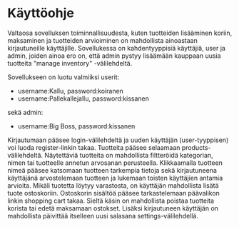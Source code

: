 # Käyttöohje

Valtaosa sovelluksen toiminnallisuudesta, kuten tuotteiden lisääminen koriin, maksaminen ja tuotteiden arvioiminen on mahdollista ainoastaan kirjautuneille käyttäjille. Sovellukessa on kahdentyyppisiä käyttäjiä, user ja admin, joiden ainoa ero on, että admin pystyy lisäämään kauppaan uusia tuotteita "manage inventory" -välilehdeltä.

Sovellukseen on luotu valmiiksi userit:
- username:Kallu, password:koiranen
- username:Pallekallejallu, password:kissanen

sekä admin:
- username:Big Boss, password:kissanen

Kirjautumaan pääsee login-välilehdeltä ja uuden käyttäjän (user-tyyppisen) voi luoda register-linkin takaa. Tuotteita pääsee selaamaan products-välilehdeltä. Näytettäviä tuotteita on mahdollista filtteröidä kategorian, nimen tai tuotteelle annetun arvosanan perusteella. Klikkaamalla tuotteen nimeä pääsee katsomaan tuotteen tarkempia tietoja sekä kirjautuneena käyttäjänä arvostelemaan tuotteen ja lukemaan toisten käyttäjien antamia arvioita. Mikäli tuotetta löytyy varastosta, on käyttäjän mahdollista lisätä tuote ostoskoriin. Ostoskorin sisältöä pääsee tarkastelemaan päävalikon linkin shopping cart takaa. Sieltä käsin on mahdollista poistaa tuotteita korista tai edetä maksamaan ostokset. Lisäksi kirjautuneen käyttäjän on mahdollista päivittää itselleen uusi salasana settings-välilehdellä.
